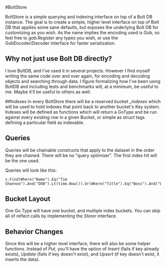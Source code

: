 #BoltStore

BoltStore is a simple querying and indexing interface on top of a Bolt DB instance. The goal is to create a simple,
higher level interface on top of Bolt DB that applies some sane defaults, but exposes the underlying Bolt DB for customizing
as you wish.  As the name implies the encoding used is Gob, so feel free to *gob.Register* any types you wish, or use the 
GobEncoder/Decoder interface for faster serialization.

## Why not just use Bolt DB directly?
I love BoltDB, and I've used it in several projects.  However I find myself writing the same code over and over again,
for encoding and decoding objects and searching through data.  I figure formalizing how I've been using BoltDB 
and including tests and benchmarks will, at a minimum, be useful to me.  Maybe it'll be useful to others as well.

##Indexes
In every BoltStore there will be a reserved bucket *_indexes* which will be used to hold indexes that point back to another
bucket's Key system.  Indexes will be defined as functions which will return a GoType and be run against every existing 
row in a given Bucket, or simple as struct tags defining a particular field as indexable. 

## Queries
Queries will be chainable constructs that apply to the dataset in the order they are chained. There will be no "query optimiser".
The first index hit will be the one used.

Queries will look like this:
```
s.Find(Where("Name").Eq("Tim Shannon").And("DOB").Lt(time.Now()).Or(Where("Title").Eq("Boss").And("DOB").Lt(time.Now())))

```


## Bucket Layout
One Go Type will have one bucket, and multiple index buckets.  You can skip all of reflect calls by implementing the 
*Storer* interface.

## Behavior Changes
Since this will be a higher level interface, there will also be some helper functions.  Instead of *Put*, you'll have the
option of *Insert* (fails if key already exists), *Update* (fails if key doesn't exist), and *Upsert* (if key doesn't
exist, it inserts the data).

